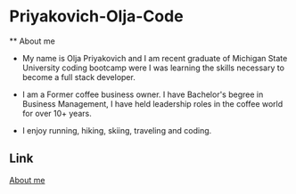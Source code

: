 # Priyakovich-Olja-Code
** About me 
 
- My name is Olja Priyakovich and I am recent graduate of  Michigan State University coding bootcamp were I was learning the  skills necessary to become a full stack developer.  

- I am a Former coffee business owner. I have Bachelor's begree in Business Management, I have held leadership roles in the coffee world for over 10+ years. 

- I enjoy running, hiking, skiing, traveling and coding.

## Link
[About me](https://oljasportfolio.herokuapp.com/) 
